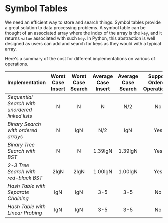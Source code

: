 # Symbol Tables

We need an efficient way to store and search things. Symbol tables provide a great solution to data processing problems. A symbol table can be thought of an associated array where the index of the array is the `key`, and it returns `value` associated with such `key`. In Python, this abstraction is well designed as users can add and search for keys as they would with a typical array.

Here's a summary of the cost for different implementations on various of operations.

|Implementation| Worst Case Insert|Worst Case Search|Average Case Insert|Average Case Search| Support Ordered Operations?|
|:--|:--:|:--:|:--:|:--:|:--:|
|*Sequential Search with unordered linked lists*| N | N | N | N/2| No|
|*Binary Search with ordered arrays*| N | lgN | N/2 | lgN | Yes |
|*Binary Tree Search with BST*| N | N | 1.39lgN | 1.39lgN| Yes|
|*2-3 Tree Search with red-black BST*| 2lgN | 2lgN | 1.00lgN | 1.00lgN| Yes|
|*Hash Table with Separate Chaining*| lgN | lgN | 3-5 | 3-5 |No|
|*Hash Table with Linear Probing*| lgN | lgN | 3-5 | 3-5 |No|

